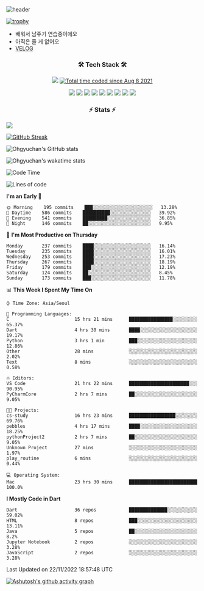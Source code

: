 <!--
**Ohgyuchan/Ohgyuchan** is a ✨ _special_ ✨ repository because its `README.md` (this file) appears on your GitHub profile.

Here are some ideas to get you started:

- 🔭 I’m currently working on ...
- 🌱 I’m currently learning ...
- 👯 I’m looking to collaborate on ...
- 🤔 I’m looking for help with ...
- 💬 Ask me about ...
- 📫 How to reach me: ...
- 😄 Pronouns: ...
- ⚡ Fun fact: ...
-->
![header](https://capsule-render.vercel.app/api?type=soft&color=auto&height=150&section=header&text=Ohgyuchan&fontSize=80&animation=twinkling)

[![trophy](https://github-profile-trophy.vercel.app/?username=Ohgyuchan&column=-1)](https://github.com/ryo-ma/github-profile-trophy)

<!-- ### Hi there 👋 -->
  * 배워서 남주기 연습중이에오
  * 아직은 줄 게 없어오
  * [VELOG](https://velog.io/@terman)



<h3 align="center"><b>🛠 Tech Stack 🛠</b></h3>

<p align="center">
<a href="https://hits.seeyoufarm.com"><img src="https://hits.seeyoufarm.com/api/count/incr/badge.svg?url=https%3A%2F%2Fgithub.com%2FOhgyuchan&count_bg=%2379C83D&title_bg=%23555555&icon=&icon_color=%23E7E7E7&title=visitors+%F0%9F%99%8C&edge_flat=false"/></a> <a href="https://wakatime.com/@9d35e6a9-2400-4e9b-b741-9597e6de1373"><img src="https://wakatime.com/badge/user/9d35e6a9-2400-4e9b-b741-9597e6de1373.svg" alt="Total time coded since Aug 8 2021" /></a></p>


<p align="center">
<img src="https://img.shields.io/badge/HTML5-E34F26?style=flat-square&logo=HTML5&logoColor=white"/></a>
<img src="https://img.shields.io/badge/CSS3-1572B6?style=flat-square&logo=CSS3&logoColor=white"/></a>
<img src="https://img.shields.io/badge/JavaScript-F7DF1E?style=flat-square&logo=JavaScript&logoColor=white"/></a>
<!-- <img src="https://img.shields.io/badge/Node.js-339933?style=flat-square&logo=Node.js&logoColor=white"/></a> &nbsp -->
<img src="https://img.shields.io/badge/Android-3DDC84?style=flat-square&logo=Android&logoColor=white"/></a> 
<img src="https://img.shields.io/badge/Flutter-02569B?style=flat-square&logo=Flutter&logoColor=white"></a> 
<img src="https://img.shields.io/badge/Dart-0175C2?style=flat-square&logo=Dart&logoColor=white"></a> 
<!-- <img src="https://img.shields.io/badge/R-0175C2?style=flat-square&logo=R&logoColor=white"></a> &nbsp -->
<!-- <img src="https://img.shields.io/badge/MongoDB-47A248?style=flat-square&logo=MongoDB&logoColor=white"/></a> &nbsp -->
<!-- <img src="https://img.shields.io/badge/MySQL-4479A1?style=flat-square&logo=MySQL&logoColor=white"/></a> &nbsp -->
<img src="https://img.shields.io/badge/c++-00599C?style=flat-square&logo=c%2B%2B&logoColor=white"/></a> 
<img src="https://img.shields.io/badge/python-0175C2?style=flat-square&logo=python&logoColor=white"></a> 
<img src="https://img.shields.io/badge/github-181717?style=flat-square&logo=github&logoColor=white"></a> 
<!-- <img src="https://img.shields.io/badge/unity-FCC624?style=flat-square&logo=unity&logoColor=black"></a>  -->
<!-- <img src="https://img.shields.io/badge/Amazon AWS-232F3E?style=flat-square&logo=Amazon%20AWS&logoColor=white"/></a> &nbsp -->
</p></b>

<h3 align="center"><b>⚡️ Stats ⚡️</b></h3>

<!--OPGC-->
<a href="https://opgc.me/#/users/Ohgyuchan" target="_blank"><img src="https://api.opgc.me/githubs/users/Ohgyuchan/tag/?theme=rainbow" /></a>  

[![GitHub Streak](https://github-readme-streak-stats.herokuapp.com?user=Ohgyuchan)](https://git.io/streak-stats)

![Ohgyuchan's GitHub stats](https://github-readme-stats.vercel.app/api?username=Ohgyuchan&include_all_commits=true&count_private=true&theme=buefy)

![Ohgyuchan's wakatime stats](https://github-readme-stats.vercel.app/api/wakatime?username=TermanOh&layout=compact&theme=buefy)
  
<!--START_SECTION:waka-->
![Code Time](http://img.shields.io/badge/Code%20Time-779%20hrs%203%20mins-blue)

![Lines of code](https://img.shields.io/badge/From%20Hello%20World%20I%27ve%20Written-2%20Million%20lines%20of%20code-blue)

**I'm an Early 🐤** 

```text
🌞 Morning    195 commits    ███░░░░░░░░░░░░░░░░░░░░░░   13.28% 
🌆 Daytime    586 commits    ██████████░░░░░░░░░░░░░░░   39.92% 
🌃 Evening    541 commits    █████████░░░░░░░░░░░░░░░░   36.85% 
🌙 Night      146 commits    ██░░░░░░░░░░░░░░░░░░░░░░░   9.95%

```
📅 **I'm Most Productive on Thursday** 

```text
Monday       237 commits    ████░░░░░░░░░░░░░░░░░░░░░   16.14% 
Tuesday      235 commits    ████░░░░░░░░░░░░░░░░░░░░░   16.01% 
Wednesday    253 commits    ████░░░░░░░░░░░░░░░░░░░░░   17.23% 
Thursday     267 commits    ████░░░░░░░░░░░░░░░░░░░░░   18.19% 
Friday       179 commits    ███░░░░░░░░░░░░░░░░░░░░░░   12.19% 
Saturday     124 commits    ██░░░░░░░░░░░░░░░░░░░░░░░   8.45% 
Sunday       173 commits    ███░░░░░░░░░░░░░░░░░░░░░░   11.78%

```


📊 **This Week I Spent My Time On** 

```text
⌚︎ Time Zone: Asia/Seoul

💬 Programming Languages: 
C                        15 hrs 21 mins      ████████████████░░░░░░░░░   65.37% 
Dart                     4 hrs 30 mins       ████░░░░░░░░░░░░░░░░░░░░░   19.17% 
Python                   3 hrs 1 min         ███░░░░░░░░░░░░░░░░░░░░░░   12.86% 
Other                    28 mins             ░░░░░░░░░░░░░░░░░░░░░░░░░   2.02% 
Text                     8 mins              ░░░░░░░░░░░░░░░░░░░░░░░░░   0.58%

🔥 Editors: 
VS Code                  21 hrs 22 mins      ██████████████████████░░░   90.95% 
PyCharmCore              2 hrs 7 mins        ██░░░░░░░░░░░░░░░░░░░░░░░   9.05%

🐱‍💻 Projects: 
cs-study                 16 hrs 23 mins      █████████████████░░░░░░░░   69.76% 
pebbles                  4 hrs 17 mins       ████░░░░░░░░░░░░░░░░░░░░░   18.25% 
pythonProject2           2 hrs 7 mins        ██░░░░░░░░░░░░░░░░░░░░░░░   9.05% 
Unknown Project          27 mins             ░░░░░░░░░░░░░░░░░░░░░░░░░   1.97% 
play_routine             6 mins              ░░░░░░░░░░░░░░░░░░░░░░░░░   0.44%

💻 Operating System: 
Mac                      23 hrs 30 mins      █████████████████████████   100.0%

```

**I Mostly Code in Dart** 

```text
Dart                     36 repos            ██████████████░░░░░░░░░░░   59.02% 
HTML                     8 repos             ███░░░░░░░░░░░░░░░░░░░░░░   13.11% 
Java                     5 repos             ██░░░░░░░░░░░░░░░░░░░░░░░   8.2% 
Jupyter Notebook         2 repos             ░░░░░░░░░░░░░░░░░░░░░░░░░   3.28% 
JavaScript               2 repos             ░░░░░░░░░░░░░░░░░░░░░░░░░   3.28%

```



 Last Updated on 22/11/2022 18:57:48 UTC
<!--END_SECTION:waka-->

[![Ashutosh's github activity graph](https://activity-graph.herokuapp.com/graph?username=Ohgyuchan&bg_color=ffffff&color=000000&line=6495ED)](https://github.com/ashutosh00710/github-readme-activity-graph)
